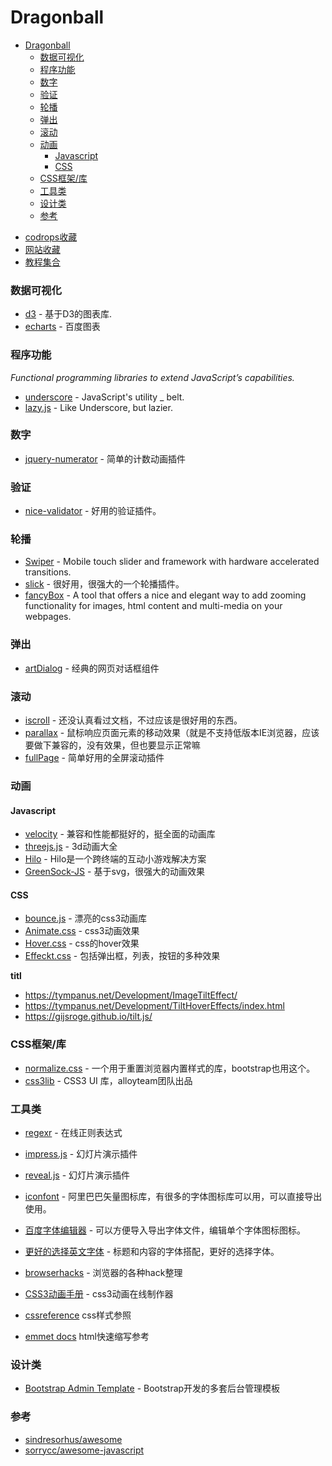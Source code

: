 ﻿# Dragonball

- [Dragonball](#Dragonball)
    - [数据可视化](#数据可视化)
    - [程序功能](#程序功能)
    - [数字](#数字)
    - [验证](#验证)
    - [轮播](#轮播)
    - [弹出](#弹出)
    - [滚动](#滚动)
    - [动画](#动画)
      - [Javascript](#Javascript)
      - [CSS](#CSS)
    - [CSS框架/库](#CSS框架库)
    - [工具类](#工具类)
    - [设计类](#设计类)
    - [参考](#参考)

* [codrops收藏](codrops.md)
* [网站收藏](website.md)
* [教程集合](tutorial.md)

### 数据可视化

* [d3](https://github.com/mbostock/d3) - 基于D3的图表库.
* [echarts](https://github.com/ecomfe/echarts) - 百度图表

### 程序功能
*Functional programming libraries to extend JavaScript’s capabilities.*

* [underscore](https://github.com/jashkenas/underscore) - JavaScript's utility _ belt.
* [lazy.js](https://github.com/dtao/lazy.js) - Like Underscore, but lazier.

### 数字

* [jquery-numerator](https://github.com/garethdn/jquery-numerator) - 简单的计数动画插件

### 验证

* [nice-validator](https://github.com/niceue/nice-validator) - 好用的验证插件。

### 轮播

* [Swiper](https://github.com/nolimits4web/Swiper) - Mobile touch slider and framework with hardware accelerated transitions.
* [slick](https://github.com/kenwheeler/slick) - 很好用，很强大的一个轮播插件。
* [fancyBox](https://github.com/fancyapps/fancyBox) - A tool that offers a nice and elegant way to add zooming functionality for images, html content and multi-media on your webpages.

### 弹出

* [artDialog](https://github.com/aui/artDialog) - 经典的网页对话框组件

### 滚动

* [iscroll](https://github.com/cubiq/iscroll) - 还没认真看过文档，不过应该是很好用的东西。
* [parallax](https://github.com/wagerfield/parallax) - 鼠标响应页面元素的移动效果（就是不支持低版本IE浏览器，应该要做下兼容的，没有效果，但也要显示正常嘛
* [fullPage](https://github.com/alvarotrigo/fullPage.js) - 简单好用的全屏滚动插件

### 动画

#### Javascript

* [velocity](https://github.com/julianshapiro/velocity) - 兼容和性能都挺好的，挺全面的动画库
* [threejs.js](http://threejs.org/) - 3d动画大全
* [Hilo](https://github.com/hiloteam/Hilo) - Hilo是一个跨终端的互动小游戏解决方案
* [GreenSock-JS](https://github.com/greensock/GreenSock-JS) - 基于svg，很强大的动画效果

#### CSS

* [bounce.js](https://github.com/tictail/bounce.js) - 漂亮的css3动画库
* [Animate.css](https://daneden.github.io/animate.css/) - css3动画效果
* [Hover.css](http://ianlunn.github.io/Hover/) - css的hover效果
* [Effeckt.css](https://github.com/h5bp/Effeckt.css) - 包括弹出框，列表，按钮的多种效果

**titl**

* https://tympanus.net/Development/ImageTiltEffect/ 
* https://tympanus.net/Development/TiltHoverEffects/index.html 
* https://gijsroge.github.io/tilt.js/ 


### CSS框架/库

* [normalize.css](https://github.com/necolas/normalize.css) - 一个用于重置浏览器内置样式的库，bootstrap也用这个。
* [css3lib](http://css3lib.alloyteam.com/) -  CSS3 UI 库，alloyteam团队出品 

### 工具类

* [regexr](http://regexr.com/) - 在线正则表达式

* [impress.js](https://github.com/impress/impress.js) - 幻灯片演示插件
* [reveal.js](https://github.com/hakimel/reveal.js) - 幻灯片演示插件

* [iconfont](http://iconfont.cn/) - 阿里巴巴矢量图标库，有很多的字体图标库可以用，可以直接导出使用。
* [百度字体编辑器](http://font.baidu.com/editor/) - 可以方便导入导出字体文件，编辑单个字体图标图标。
* [更好的选择英文字体](http://fontpair.co/) - 标题和内容的字体搭配，更好的选择字体。

* [browserhacks](http://browserhacks.com/) - 浏览器的各种hack整理

* [CSS3动画手册](http://isux.tencent.com/css3/index.html) - css3动画在线制作器
* [cssreference](http://cssreference.io/) css样式参照
* [emmet docs](https://docs.emmet.io/cheat-sheet/) html快速缩写参考

### 设计类
* [Bootstrap Admin Template](http://getbootstrapadmin.com/remark/) - Bootstrap开发的多套后台管理模板

### 参考
* [sindresorhus/awesome](https://github.com/sindresorhus/awesome)
* [sorrycc/awesome-javascript](https://github.com/sorrycc/awesome-javascript)
